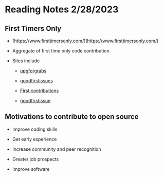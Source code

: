 # Reading Notes 2/28/2023

## First Timers Only

- [https://www.firsttimersonly.com/](https://www.firsttimersonly.com/)

- Aggregate of first time only code contribution

- Sites include

  - [upgforgrabs](https://up-for-grabs.net)

  - [goodfirstissues](goodfirstissues.com)

  - [First contributions](https://github.com/firstcontributions/first-contributions)

  - [goodfirstissue](goodfirstissue.dev)

## Motivations to contribute to open source

- Improve coding skills

- Get early experience

- Increase community and peer recognition

- Greater job prospects

- Improve software